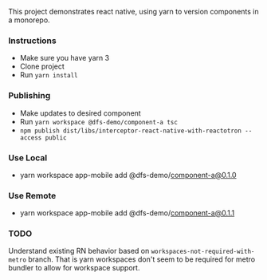 This project demonstrates react native, using yarn to version components in a monorepo.


### Instructions

- Make sure you have yarn 3
- Clone project
- Run `yarn install`


### Publishing

- Make updates to desired component
- Run `yarn workspace @dfs-demo/component-a tsc`
- `npm publish dist/libs/interceptor-react-native-with-reactotron --access public`


### Use Local
- yarn workspace app-mobile add @dfs-demo/component-a@0.1.0

### Use Remote
- yarn workspace app-mobile add @dfs-demo/component-a@0.1.1

### TODO
Understand existing RN behavior based on `workspaces-not-required-with-metro` branch.  That is yarn workspaces don't seem to be required for metro bundler to allow for workspace support.
